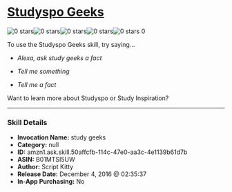 # [Studyspo Geeks](http://alexa.amazon.com/#skills/amzn1.ask.skill.50affcfb-114c-47e0-aa3c-4e1139b61d7b)
![0 stars](../../images/ic_star_border_black_18dp_1x.png)![0 stars](../../images/ic_star_border_black_18dp_1x.png)![0 stars](../../images/ic_star_border_black_18dp_1x.png)![0 stars](../../images/ic_star_border_black_18dp_1x.png)![0 stars](../../images/ic_star_border_black_18dp_1x.png) 0

To use the Studyspo Geeks skill, try saying...

* *Alexa, ask study geeks a fact*

* *Tell me something*

* *Tell me a fact*

Want to learn more about Studyspo or Study Inspiration?

***

### Skill Details

* **Invocation Name:** study geeks
* **Category:** null
* **ID:** amzn1.ask.skill.50affcfb-114c-47e0-aa3c-4e1139b61d7b
* **ASIN:** B01MTSI5UW
* **Author:** Script Kitty
* **Release Date:** December 4, 2016 @ 02:35:37
* **In-App Purchasing:** No
